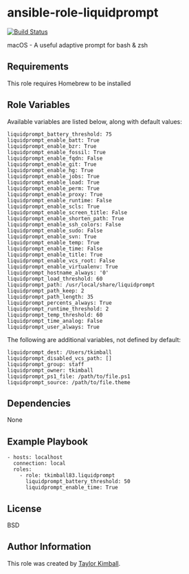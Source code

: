 # ansible-role-liquidprompt

[![Build Status](https://travis-ci.org/tkimball83/ansible-role-liquidprompt.svg?branch=master)](https://travis-ci.org/tkimball83/ansible-role-liquidprompt)

macOS - A useful adaptive prompt for bash & zsh

## Requirements

This role requires Homebrew to be installed

## Role Variables

Available variables are listed below, along with default values:

    liquidprompt_battery_threshold: 75
    liquidprompt_enable_batt: True
    liquidprompt_enable_bzr: True
    liquidprompt_enable_fossil: True
    liquidprompt_enable_fqdn: False
    liquidprompt_enable_git: True
    liquidprompt_enable_hg: True
    liquidprompt_enable_jobs: True
    liquidprompt_enable_load: True
    liquidprompt_enable_perm: True
    liquidprompt_enable_proxy: True
    liquidprompt_enable_runtime: False
    liquidprompt_enable_scls: True
    liquidprompt_enable_screen_title: False
    liquidprompt_enable_shorten_path: True
    liquidprompt_enable_ssh_colors: False
    liquidprompt_enable_sudo: False
    liquidprompt_enable_svn: True
    liquidprompt_enable_temp: True
    liquidprompt_enable_time: False
    liquidprompt_enable_title: True
    liquidprompt_enable_vcs_root: False
    liquidprompt_enable_virtualenv: True
    liquidprompt_hostname_always: '0'
    liquidprompt_load_threshold: 60
    liquidprompt_path: /usr/local/share/liquidprompt
    liquidprompt_path_keep: 2
    liquidprompt_path_length: 35
    liquidprompt_percents_always: True
    liquidprompt_runtime_threshold: 2
    liquidprompt_temp_threshold: 60
    liquidprompt_time_analog: False
    liquidprompt_user_always: True

The following are additional variables, not defined by default:

    liquidprompt_dest: /Users/tkimball
    liquidprompt_disabled_vcs_path: []
    liquidprompt_group: staff
    liquidprompt_owner: tkimball
    liquidprompt_ps1_file: /path/to/file.ps1
    liquidprompt_source: /path/to/file.theme

## Dependencies

None

## Example Playbook

    - hosts: localhost
      connection: local
      roles:
        - role: tkimball83.liquidprompt
          liquidprompt_battery_threshold: 50
          liquidprompt_enable_time: True

## License

BSD

## Author Information

This role was created by [Taylor Kimball](http://www.tkimball83.org).
